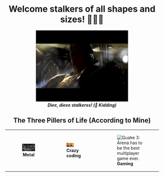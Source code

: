 
<h1 align="center"> Welcome stalkers of all shapes and sizes! 🤘️😈️🤘️ </h1>

<p align="center">
  <img src="q3_tr.gif" alt="Quake 3: Greatest game of all time!" width="60%"><br>
  <b><i>Diee, dieee stalkerss! (🤪️ Kidding)</i></b>
</p>

<!--
**Naushikha/Naushikha** is a ✨ _special_ ✨ repository because its `README.md` (this file) appears on your GitHub profile.

Here are some ideas to get you started:

- 🔭 I’m currently working on ...
- 🌱 I’m currently learning ...
- 👯 I’m looking to collaborate on ...
- 🤔 I’m looking for help with ...
- 💬 Ask me about ...
- 📫 How to reach me: ...
- 😄 Pronouns: ...
- ⚡ Fun fact: ...
-->
<h2 align="center"> The Three Pillers of Life (According to Mine) </h2>

<center>
<table style="width:100%">
  <tr>
    <td>
      <figure>
        <center>
        <img src="log.gif" alt="Yup, it's Lamb of God" width="70%"> <br>
        <b>Metal</b>
        </center>
      </figure>
    </td>
    <td>
      <figure>
        <img src="code.gif" alt="This cat is basically me trying to meet deadlines" width="33%"> <br>
        <b>Crazy coding</b>
      </figure>
    </td>
    <td>
      <figure>
        <img src="q3_gp.gif" alt="Quake 3: Arena has to be the best multiplayer game ever." width="33%"> <br>
        <b>Gaming</b>
      </figure>
    </td>
  </tr>
</table>
</center>
